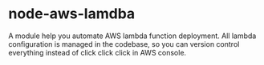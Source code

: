 # node-aws-lamdba
A module help you automate AWS lambda function deployment. All lambda configuration is managed in the codebase, so you can version control everything instead of click click click in AWS console. 


